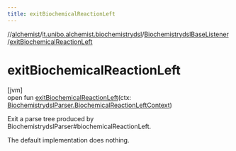 ```yaml
---
title: exitBiochemicalReactionLeft
---
```

//[alchemist](../../../index.html)/[it.unibo.alchemist.biochemistrydsl](../index.html)/[BiochemistrydslBaseListener](index.html)/[exitBiochemicalReactionLeft](exit-biochemical-reaction-left.html)



# exitBiochemicalReactionLeft



[jvm]\
open fun [exitBiochemicalReactionLeft](exit-biochemical-reaction-left.html)(ctx: [BiochemistrydslParser.BiochemicalReactionLeftContext](../-biochemistrydsl-parser/-biochemical-reaction-left-context/index.html))



Exit a parse tree produced by BiochemistrydslParser#biochemicalReactionLeft. 



The default implementation does nothing.





